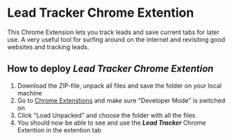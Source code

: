 # Lead Tracker Chrome Extention
This Chrome Extension lets you track leads and save current tabs for later use. A very useful tool for surfing around on the internet and revisiting good websites and tracking leads. 

## How to deploy ***Lead Tracker Chrome Extention***
1. Download the ZIP-file, unpack all files and save the folder on your local machine
2. Go to [Chrome Extenstions](chrome://extensions/) and make sure "Developer Mode" is switched on
3. Click "Load Unpacked" and choose the folder with all the files
4. You should now be able to see and use the ***Lead Tracker*** Chrome Extention in the extention tab